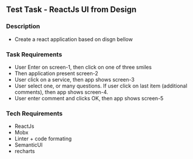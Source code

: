 ## Test Task - ReactJs UI from Design
### Description
- Create a react application based on disgn bellow

### Task Requirements
* User Enter on screen-1, then click on one of three smiles
* Then application present screen-2
* User click on a service, then app shows screen-3
* User select one, or many questions. If user click on last item (additional comments), then app shows screen-4.
* User enter comment and clicks OK, then app shows screen-5

### Tech Requirements
* ReactJs
* Mobx
* Linter + code formating
* SemanticUI
* recharts

